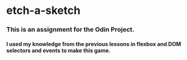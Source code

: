 # etch-a-sketch

### This is an assignment for the Odin Project.
#### I used my knowledge from the previous lessons in flexbox and DOM selectors and events to make this game.